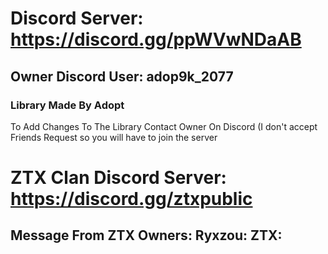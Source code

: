 # Discord Server: https://discord.gg/ppWVwNDaAB
## Owner Discord User: adop9k_2077
### Library Made By Adopt

To Add Changes To The Library Contact Owner On Discord (I don't accept Friends Request so you will have to join the server

# ZTX Clan Discord Server: https://discord.gg/ztxpublic
## Message From ZTX Owners: Ryxzou: ZTX:
